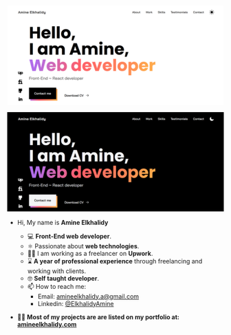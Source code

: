 ![](./light.png)   

![](./dark.png)   

- Hi, My name is **Amine Elkhalidy**
  - ‍💻 **Front-End web developer**.
  - ⚛️ Passionate about **web technologies**.
  - 👨‍💻 I am working as a freelancer on **Upwork**.
  - ⌛ **A year of professional experience** through freelancing and working with clients.
  - 🤓 **Self taught developer**.
  - 📫 How to reach me:
    - Email: amineelkhalidy.a@gmail.com
    - Linkedin: [@ElkhalidyAmine](https://www.linkedin.com/in/amine-elkhalidy/)
 
 - 👨‍💻 **Most of my projects are are listed on my portfolio at: [amineelkhalidy.com](https://www.amineelkhalidy.com)**

   




